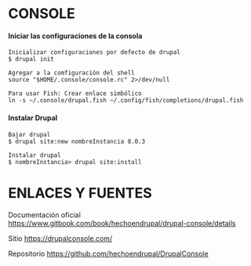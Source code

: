 CONSOLE
========

#### Iniciar las configuraciones de la consola
```
Inicializar configuraciones por defecto de drupal
$ drupal init

Agregar a la comfiguración del shell
source "$HOME/.console/console.rc" 2>/dev/null

Para usar Fish: Crear enlace simbólico
ln -s ~/.console/drupal.fish ~/.config/fish/completions/drupal.fish

```

#### Instalar Drupal

```
Bajar drupal
$ drupal site:new nombreInstancia 8.0.3

Instalar drupal
$ nombreInstancia> drupal site:install

```


ENLACES Y FUENTES
=================
Documentación oficial
https://www.gitbook.com/book/hechoendrupal/drupal-console/details

Sitio
https://drupalconsole.com/

Repositorio
https://github.com/hechoendrupal/DrupalConsole
